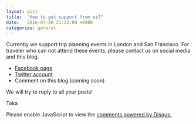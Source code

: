 ```yaml
---
layout: post
title:  "How to get support from us?"
date:   2016-07-20 21:22:00 +0900
categories: general
---
```


Currently we support trip planning events in London and San Francisco.
For traveler who can not attend these events, please contact us on social media and this blog.

- <a href="https://www.facebook.com/tjconcierge" target="_blank">Facebook page</a>
- <a href="https://www.twitter.com/tjconcierge" target="_blank">Twitter account</a>
- Comment on this blog (coming soon)

We will try to reply to all your posts!

Taka

<div id="disqus_thread"></div>
<script>
var disqus_config = function () {
    this.page.url = PAGE_URL;  // Replace PAGE_URL with your page's canonical URL variable
    this.page.identifier = "2016-07-20-get-support"; // Replace PAGE_IDENTIFIER with your page's unique identifier variable
};

(function() { // DON'T EDIT BELOW THIS LINE
    var d = document, s = d.createElement('script');
    s.src = '//tjconcierge.disqus.com/embed.js';
    s.setAttribute('data-timestamp', +new Date());
    (d.head || d.body).appendChild(s);
})();
</script>
<noscript>Please enable JavaScript to view the <a href="https://disqus.com/?ref_noscript">comments powered by Disqus.</a></noscript>
